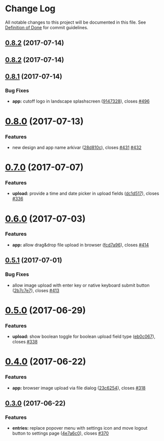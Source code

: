 # Change Log

All notable changes to this project will be documented in this file. See  [Definition of Done](CONTRIBUTING.md) for commit guidelines.

<a name="0.8.2"></a>
## [0.8.2](https://github.com/IMSmobile/app/compare/0.8.1...v0.8.2) (2017-07-14)



<a name="0.8.2"></a>
## [0.8.2](https://github.com/IMSmobile/app/compare/0.8.1...v0.8.2) (2017-07-14)



<a name="0.8.1"></a>
## [0.8.1](https://github.com/IMSmobile/app/compare/0.8.0...v0.8.1) (2017-07-14)


### Bug Fixes

* **app:** cutoff logo in landscape splashscreen ([9147328](https://github.com/IMSmobile/app/commit/9147328)), closes [#496](https://github.com/IMSmobile/app/issues/496)



<a name="0.8.0"></a>
# [0.8.0](https://github.com/IMSmobile/app/compare/0.7.0...v0.8.0) (2017-07-13)


### Features

* new design and app name arkivar ([28d810c](https://github.com/IMSmobile/app/commit/28d810c)), closes [#431](https://github.com/IMSmobile/app/issues/431) [#432](https://github.com/IMSmobile/app/issues/432)



<a name="0.7.0"></a>
# [0.7.0](https://github.com/IMSmobile/app/compare/0.6.0...v0.7.0) (2017-07-07)


### Features

* **upload:** provide a time and date picker in upload fields ([dc1d517](https://github.com/IMSmobile/app/commit/dc1d517)), closes [#336](https://github.com/IMSmobile/app/issues/336)



<a name="0.6.0"></a>
# [0.6.0](https://github.com/IMSmobile/app/compare/0.5.1...v0.6.0) (2017-07-03)


### Features

* **app:** allow drag&drop file upload in browser ([fcd7a96](https://github.com/IMSmobile/app/commit/fcd7a96)), closes [#414](https://github.com/IMSmobile/app/issues/414)



<a name="0.5.1"></a>
## [0.5.1](https://github.com/IMSmobile/app/compare/0.5.0...v0.5.1) (2017-07-01)


### Bug Fixes

* allow image upload with enter key or native keyboard submit button ([2b7c7e7](https://github.com/IMSmobile/app/commit/2b7c7e7)), closes [#413](https://github.com/IMSmobile/app/issues/413)



<a name="0.5.0"></a>
# [0.5.0](https://github.com/IMSmobile/app/compare/0.4.0...v0.5.0) (2017-06-29)


### Features

* **upload:** show boolean toggle for boolean upload field type ([eb0c067](https://github.com/IMSmobile/app/commit/eb0c067)), closes [#338](https://github.com/IMSmobile/app/issues/338)



<a name="0.4.0"></a>
# [0.4.0](https://github.com/IMSmobile/app/compare/0.3.0...0.4.0) (2017-06-22)


### Features

* **app:** browser image upload via file dialog ([23c6254](https://github.com/IMSmobile/app/commit/23c6254)), closes [#318](https://github.com/IMSmobile/app/issues/318)




<a name="0.3.0"></a>
## [0.3.0](https://github.com/IMSmobile/app/compare/0.2.1...0.3.0) (2017-06-22)


### Features

* **entries:** replace popover menu with settings icon and move logout button to settings page ([4e7a6c0](https://github.com/IMSmobile/app/commit/4e7a6c0)), closes [#370](https://github.com/IMSmobile/app/issues/370)
